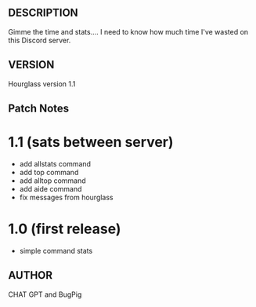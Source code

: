 ## DESCRIPTION
Gimme the time and stats.... I need to know how much time I've wasted on this Discord server.

## VERSION
Hourglass version 1.1 

## Patch Notes
# 1.1 (sats between server)
- add allstats command
- add top command
- add alltop command
- add aide command
- fix messages from hourglass
# 1.0 (first release)
- simple command stats

## AUTHOR
CHAT GPT and BugPig